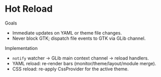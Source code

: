 # Hot Reload

Goals
- Immediate updates on YAML or theme file changes.
- Never block GTK; dispatch file events to GTK via GLib channel.

Implementation
- `notify` watcher → GLib main context channel → reload handlers.
- YAML reload: re-render bars (monitor/theme/layout/module merge).
- CSS reload: re-apply CssProvider for the active theme.

